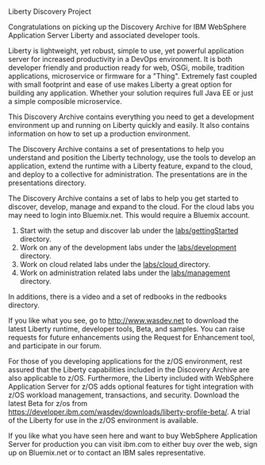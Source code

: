 Liberty Discovery Project

Congratulations on picking up the Discovery Archive for IBM WebSphere Application Server Liberty and associated developer tools.

Liberty is lightweight, yet robust, simple to use, yet powerful application server for increased productivity in a DevOps environment. It is both developer friendly and production ready for web, OSGi, mobile, tradition applications, microservice or firmware for a "Thing".  Extremely fast coupled with small footprint and ease of use makes Liberty a great option for building any application. Whether your solution requires full Java EE or just a simple composible microservice.

This Discovery Archive contains everything you need to get a development environment up and running on Liberty quickly and easily. It also contains information on how to set up a production environment.

The Discovery Archive contains a set of presentations to help you understand and position the Liberty technology, use the tools to develop an application, extend the runtime with a Liberty feature, expand to the cloud, and deploy to a collective for administration.   The presentations are in the  presentations directory.

The Discovery Archive contains a set of labs to help you get started to discover, develop, manage and expand to the cloud. For the cloud labs you may need to login into Bluemix.net. This would require a Bluemix account.

1. Start with the setup and discover lab under the [labs/gettingStarted ](./labs/gettingStarted   "labs/gettingStarted ") directory.
1. Work on any of the development labs under the [labs/development ](./labs/development   "labs/development ") directory.
1. Work on cloud related labs under the [labs/cloud ](./labs/cloud   "labs/cloud ")  directory.
1. Work on administration related labs under the [labs/management ](./labs/management   "labs/management ") directory.

In additions, there is a video and a set of redbooks in the redbooks directory.

If you like what you see, go to http://www.wasdev.net to download the latest Liberty runtime, developer tools, Beta, and samples. You can raise requests for future enhancements using the Request for Enhancement tool, and participate in our forum.

For those of you developing applications for the z/OS environment, rest assured that the Liberty capabilities included in the Discovery Archive are also applicable to z/OS. Furthermore, the Liberty included with WebSphere Application Server for z/OS adds optional features for tight integration with z/OS workload management, transactions, and security. Download the latest Beta for z/os from https://developer.ibm.com/wasdev/downloads/liberty-profile-beta/.  A trial of the Liberty for use in the z/OS environment is available.

If you like what you have seen here and want to buy WebSphere Application Server for production you can visit ibm.com to either buy over the web, sign up on Bluemix.net or to contact an IBM sales representative.
